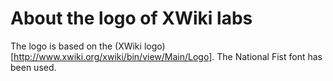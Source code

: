 # About the logo of XWiki labs
The logo is based on the (XWiki
logo)[http://www.xwiki.org/xwiki/bin/view/Main/Logo].  The National Fist font
has been used.
